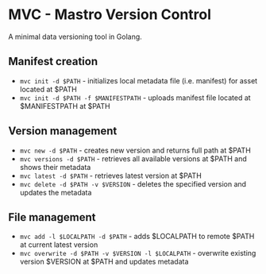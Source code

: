 # MVC - Mastro Version Control
A minimal data versioning tool in Golang.

## Manifest creation
* `mvc init -d $PATH` - initializes local metadata file (i.e. manifest) for asset located at $PATH
* `mvc init -d $PATH -f $MANIFESTPATH` - uploads manifest file located at $MANIFESTPATH at $PATH

## Version management
* `mvc new -d $PATH` - creates new version and returns full path at $PATH
* `mvc versions -d $PATH` - retrieves all available versions at $PATH and shows their metadata
* `mvc latest -d $PATH` - retrieves latest version at $PATH
* `mvc delete -d $PATH -v $VERSION` - deletes the specified version and updates the metadata

## File management
* `mvc add -l $LOCALPATH -d $PATH` - adds $LOCALPATH to remote $PATH at current latest version
* `mvc overwrite -d $PATH -v $VERSION -l $LOCALPATH` - overwrite existing version $VERSION at $PATH and updates metadata
